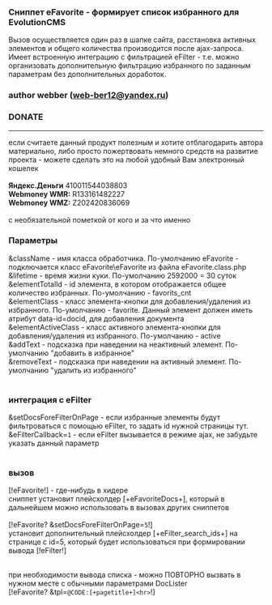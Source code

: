 ### Сниппет eFavorite - формирует список избранного для EvolutionCMS
Вызов осуществляется один раз в шапке сайта, расстановка активных элементов и общего количества производится после ajax-запроса.<br>
Имеет встроенную интеграцию с фильтрацией eFilter - т.е. можно организовать дополнительную фильтрацию избранного по заданным параметрам без дополнительных доработок.<br>

### author webber (web-ber12@yandex.ru)

### DONATE
---------
если считаете данный продукт полезным и хотите отблагодарить автора материально,
либо просто пожертвовать немного средств на развитие проекта - 
можете сделать это на любой удобный Вам электронный кошелек<br><br>
<strong>Яндекс.Деньги</strong> 410011544038803<br>
<strong>Webmoney WMR:</strong> R133161482227<br>
<strong>Webmoney WMZ:</strong> Z202420836069<br><br>
с необязательной пометкой от кого и за что именно

### Параметры
&className - имя класса обработчика. По-умолчанию eFavorite - подключается класс eFavorite\eFavorite из файла eFavorite.class.php<br>
&lifetime - время жизни куки. По-умолчанию 2592000 = 30 суток<br>
&elementTotalId - id элемента, в котором отображается общее количество избранных. По-умолчанию - favorits_cnt<br>
&elementClass - класс элемента-кнопки для добавления/удаления из избранного. По-умолчанию - favorite. Данный элемент должен иметь атрибут data-id=docid, для добавления документа<br>
&elementActiveClass - класс активного элемента-кнопки для добавления/удаления из избранного. По-умолчанию - active<br>
&addText - подсказка при наведении на неактивный элемент. По-умолчанию "добавить в избранное"<br>
&removeText - подсказка при наведении на активный элемент. По-умолчанию "удалить из избранного"<br>
<br>

### интеграция с eFilter
&setDocsForeFilterOnPage - если избранные элементы будут фильтроваться с помощью eFilter, то задать id нужной страницы тут.<br>
&eFilterCallback=`1` - если eFilter вызывается в режиме ajax, не забудьте указать данный параметр<br>
<br>

### вызов
[!eFavorite!] - где-нибудь в хидере<br>
сниппет установит плейсхолдер [+eFavoriteDocs+], который в дальнейшем можно использовать в вызовах других сниппетов<br><br>
[!eFavorite? &setDocsForeFilterOnPage=`5`!]<br>
установит дополнительный плейсхолдер [+eFilter_search_ids+] на странице с id=5, который будет использоваться при формировании вывода [!eFilter!]<br><br>

при необходимости вывода списка - можно ПОВТОРНО вызвать в нужном месте с обычными параметрами DocLister<br>
[!eFavorite? &tpl=`@CODE:[+pagetitle+]<hr>`!]<br>